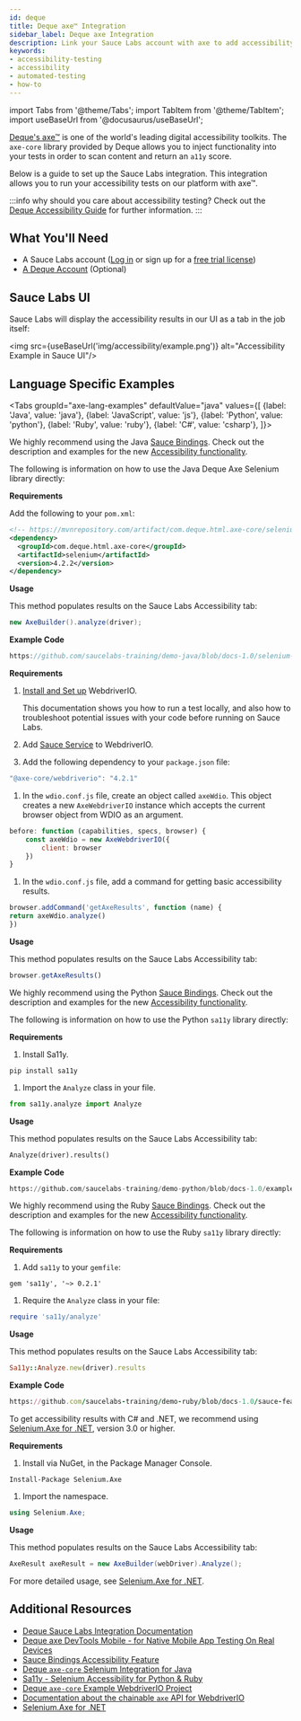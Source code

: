 ```yaml
---
id: deque
title: Deque axe™ Integration
sidebar_label: Deque axe Integration
description: Link your Sauce Labs account with axe to add accessibility testing to your existing tests.
keywords:
- accessibility-testing
- accessibility
- automated-testing
- how-to
---
```


import Tabs from '@theme/Tabs';
import TabItem from '@theme/TabItem';
import useBaseUrl from '@docusaurus/useBaseUrl';

[Deque's axe™](https://www.deque.com/axe/) is one of the world's leading digital accessibility toolkits. The `axe-core` library provided by Deque allows you to inject functionality into your tests in order to scan content and return an `a11y` score.

Below is a guide to set up the Sauce Labs integration. This integration allows you to run your accessibility tests on our platform with axe™.

:::info why should you care about accessibility testing?
Check out the [Deque Accessibility Guide](https://www.deque.com/web-accessibility-beginners-guide/#what-is-a11y) for further information.
:::

## What You'll Need

- A Sauce Labs account ([Log in](https://accounts.saucelabs.com/am/XUI/#login/) or sign up for a [free trial license](https://saucelabs.com/sign-up))
- [A Deque Account](https://axe.deque.com/plans) (Optional)

## Sauce Labs UI

Sauce Labs will display the accessibility results in our UI as a tab in the job itself:

<img src={useBaseUrl('img/accessibility/example.png')} alt="Accessibility Example in Sauce UI"/>

## Language Specific Examples

<Tabs
groupId="axe-lang-examples"
defaultValue="java"
values={[
{label: 'Java', value: 'java'},
{label: 'JavaScript', value: 'js'},
{label: 'Python', value: 'python'},
{label: 'Ruby', value: 'ruby'},
{label: 'C#', value: 'csharp'},
]}>

<TabItem value="java">

We highly recommend using the Java [Sauce Bindings](https://opensource.saucelabs.com/sauce_bindings/).
Check out the description and examples for the new [Accessibility functionality](https://opensource.saucelabs.com/sauce_bindings/accessibility).

The following is information on how to use the Java Deque Axe Selenium library directly:

**Requirements**

Add the following to your `pom.xml`:

```xml
<!-- https://mvnrepository.com/artifact/com.deque.html.axe-core/selenium -->
<dependency>
  <groupId>com.deque.html.axe-core</groupId>
  <artifactId>selenium</artifactId>
  <version>4.2.2</version>
</dependency>
```

**Usage**

This method populates results on the Sauce Labs Accessibility tab:

```java
new AxeBuilder().analyze(driver);
```

**Example Code**

```java reference title="Selenium Accessibility Test"
https://github.com/saucelabs-training/demo-java/blob/docs-1.0/selenium-examples/src/test/java/com/saucedemo/selenium/accessibility/DequeAxeTest.java
```

</TabItem>
<TabItem value="js">

**Requirements**

1. [Install and Set up](https://webdriver.io/docs/gettingstarted/) WebdriverIO.

   This documentation shows you how to run a test locally, and also how to troubleshoot potential issues with your code before running on Sauce Labs.

1. Add [Sauce Service](https://webdriver.io/docs/sauce-service) to WebdriverIO.

1. Add the following dependency to your `package.json` file:

```js
"@axe-core/webdriverio": "4.2.1"
```

1. In the `wdio.conf.js` file, create an object called `axeWdio`.
   This object creates a new `AxeWebdriverIO` instance which accepts the current browser object from WDIO as an argument.

```js
before: function (capabilities, specs, browser) {
    const axeWdio = new AxeWebdriverIO({
        client: browser
    })
}
```

1. In the `wdio.conf.js` file, add a command for getting basic accessibility results.

```js
browser.addCommand('getAxeResults', function (name) {
return axeWdio.analyze()
})
```

**Usage**

This method populates results on the Sauce Labs Accessibility tab:

```js
browser.getAxeResults()
```

</TabItem>
<TabItem value="python">

We highly recommend using the Python [Sauce Bindings](https://opensource.saucelabs.com/sauce_bindings/).
Check out the description and examples for the new [Accessibility functionality](https://opensource.saucelabs.com/sauce_bindings/accessibility).

The following is information on how to use the Python `sa11y` library directly:

**Requirements**

1. Install Sa11y.

```shell
pip install sa11y
```

1. Import the `Analyze` class in your file.

```python
from sa11y.analyze import Analyze
```

**Usage**

This method populates results on the Sauce Labs Accessibility tab:

```python
Analyze(driver).results()
```

**Example Code**

```python reference title="Accessibility Test with Sa11y"
https://github.com/saucelabs-training/demo-python/blob/docs-1.0/examples/accessibility/test_sa11y.py
```

</TabItem>
<TabItem value="ruby">

We highly recommend using the Ruby [Sauce Bindings](https://opensource.saucelabs.com/sauce_bindings/).
Check out the description and examples for the new [Accessibility functionality](https://opensource.saucelabs.com/sauce_bindings/accessibility).

The following is information on how to use the Ruby `sa11y` library directly:

**Requirements**

1. Add `sa11y` to your `gemfile`:

```shell
gem 'sa11y', '~> 0.2.1'
```

1. Require the `Analyze` class in your file:

```ruby
require 'sa11y/analyze'
```

**Usage**

This method populates results on the Sauce Labs Accessibility tab:

```ruby
Sa11y::Analyze.new(driver).results
```

**Example Code**

```ruby reference title="Accessibility Test with Sa11y"
https://github.com/saucelabs-training/demo-ruby/blob/docs-1.0/sauce-features/accessibility/spec/sa11y_spec.rb
```

</TabItem>
<TabItem value="csharp">

To get accessibility results with C# and .NET, we recommend using [Selenium.Axe for .NET](https://github.com/TroyWalshProf/SeleniumAxeDotnet/), version 3.0 or higher.

**Requirements**

1. Install via NuGet, in the Package Manager Console.

```shell
Install-Package Selenium.Axe
```

1. Import the namespace.

```csharp
using Selenium.Axe;
```

**Usage**

This method populates results on the Sauce Labs Accessibility tab:

```csharp
AxeResult axeResult = new AxeBuilder(webDriver).Analyze();
```

For more detailed usage, see [Selenium.Axe for .NET](https://troywalshprof.github.io/SeleniumAxeDotnet/#/).

</TabItem>
</Tabs>

## Additional Resources

- [Deque Sauce Labs Integration Documentation](https://www.deque.com/saucelabs/get-started/)
- [Deque axe DevTools Mobile - for Native Mobile App Testing On Real Devices](https://axe.deque.com/axe-devtools-mobile/get-started)
- [Sauce Bindings Accessibility Feature](https://opensource.saucelabs.com/sauce_bindings/accessibility)
- [Deque `axe-core` Selenium Integration for Java](https://github.com/dequelabs/axe-core-maven-html)
- [Sa11y - Selenium Accessibility for Python & Ruby](https://github.com/saucelabs/sa11y)
- [Deque `axe-core` Example WebdriverIO Project](https://github.com/dequelabs/axe-core-npm/tree/develop/packages/webdriverio)
- [Documentation about the chainable `axe` API for WebdriverIO](https://www.npmjs.com/package/@axe-core/webdriverio)
- [Selenium.Axe for .NET](https://github.com/TroyWalshProf/SeleniumAxeDotnet/)
